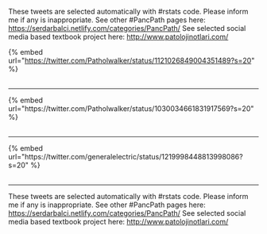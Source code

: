 

These tweets are selected automatically with #rstats code. Please inform me if any is inappropriate.
See other #PancPath pages here: https://serdarbalci.netlify.com/categories/PancPath/ 
See selected social media based textbook project here: http://www.patolojinotlari.com/

{% embed url="https://twitter.com/Patholwalker/status/1121026849004351489?s=20" %}<br>
<br>
<hr>
{% embed url="https://twitter.com/Patholwalker/status/1030034661831917569?s=20" %}<br>
<br>
<hr>
{% embed url="https://twitter.com/generalelectric/status/1219998448813998086?s=20" %}<br>
<br>
<hr>


These tweets are selected automatically with #rstats code. Please inform me if any is inappropriate.
See other #PancPath pages here: https://serdarbalci.netlify.com/categories/PancPath/ 
See selected social media based textbook project here: http://www.patolojinotlari.com/
